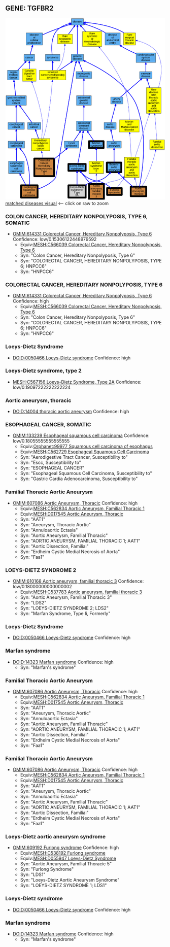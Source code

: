 
## GENE: TGFBR2

![image](TGFBR2.png)
[matched diseases visual](TGFBR2.png)  <-- click on raw to zoom


### COLON CANCER, HEREDITARY NONPOLYPOSIS, TYPE 6, SOMATIC
 * [OMIM:614331 Colorectal Cancer, Hereditary Nonpolyposis, Type 6](http://beta.monarchinitiative.org/disease/OMIM:614331) Confidence: low/0.15306122448979592
    * Equiv:[MESH:C566039 Colorectal Cancer, Hereditary Nonpolyposis, Type 6](http://beta.monarchinitiative.org/disease/MESH:C566039)
    * Syn: "Colon Cancer, Hereditary Nonpolyposis, Type 6"
    * Syn: "COLORECTAL CANCER, HEREDITARY NONPOLYPOSIS, TYPE 6; HNPCC6"
    * Syn: "HNPCC6"

### COLORECTAL CANCER, HEREDITARY NONPOLYPOSIS, TYPE 6
 * [OMIM:614331 Colorectal Cancer, Hereditary Nonpolyposis, Type 6](http://beta.monarchinitiative.org/disease/OMIM:614331) Confidence: high
    * Equiv:[MESH:C566039 Colorectal Cancer, Hereditary Nonpolyposis, Type 6](http://beta.monarchinitiative.org/disease/MESH:C566039)
    * Syn: "Colon Cancer, Hereditary Nonpolyposis, Type 6"
    * Syn: "COLORECTAL CANCER, HEREDITARY NONPOLYPOSIS, TYPE 6; HNPCC6"
    * Syn: "HNPCC6"

### Loeys-Dietz Syndrome
 * [DOID:0050466 Loeys-Dietz syndrome](http://beta.monarchinitiative.org/disease/DOID:0050466) Confidence: high

### Loeys-Dietz syndrome, type 2
 * [MESH:C567156 Loeys-Dietz Syndrome, Type 2A](http://beta.monarchinitiative.org/disease/MESH:C567156) Confidence: low/0.19097222222222224

### Aortic aneurysm, thoracic
 * [DOID:14004 thoracic aortic aneurysm](http://beta.monarchinitiative.org/disease/DOID:14004) Confidence: high

### ESOPHAGEAL CANCER, SOMATIC
 * [OMIM:133239 Esophageal squamous cell carcinoma](http://beta.monarchinitiative.org/disease/OMIM:133239) Confidence: low/0.18055555555555555
    * Equiv:[Orphanet:99977 Squamous cell carcinoma of esophagus](http://beta.monarchinitiative.org/disease/Orphanet:99977)
    * Equiv:[MESH:C562729 Esophageal Squamous Cell Carcinoma](http://beta.monarchinitiative.org/disease/MESH:C562729)
    * Syn: "Aerodigestive Tract Cancer, Susceptibility to"
    * Syn: "Escc, Susceptibility to"
    * Syn: "ESOPHAGEAL CANCER"
    * Syn: "Esophageal Squamous Cell Carcinoma, Susceptibility to"
    * Syn: "Gastric Cardia Adenocarcinoma, Susceptibility to"

### Familial Thoracic Aortic Aneurysm
 * [OMIM:607086 Aortic Aneurysm, Thoracic](http://beta.monarchinitiative.org/disease/OMIM:607086) Confidence: high
    * Equiv:[MESH:C562834 Aortic Aneurysm, Familial Thoracic 1](http://beta.monarchinitiative.org/disease/MESH:C562834)
    * Equiv:[MESH:D017545 Aortic Aneurysm, Thoracic](http://beta.monarchinitiative.org/disease/MESH:D017545)
    * Syn: "AAT1"
    * Syn: "Aneurysm, Thoracic Aortic"
    * Syn: "Annuloaortic Ectasia"
    * Syn: "Aortic Aneurysm, Familial Thoracic"
    * Syn: "AORTIC ANEURYSM, FAMILIAL THORACIC 1; AAT1"
    * Syn: "Aortic Dissection, Familial"
    * Syn: "Erdheim Cystic Medial Necrosis of Aorta"
    * Syn: "Faa1"

### LOEYS-DIETZ SYNDROME 2
 * [OMIM:610168 Aortic aneurysm, familial thoracic 3](http://beta.monarchinitiative.org/disease/OMIM:610168) Confidence: low/0.18000000000000002
    * Equiv:[MESH:C537783 Aortic aneurysm, familial thoracic 3](http://beta.monarchinitiative.org/disease/MESH:C537783)
    * Syn: "Aortic Aneurysm, Familial Thoracic 3"
    * Syn: "LDS2"
    * Syn: "LOEYS-DIETZ SYNDROME 2; LDS2"
    * Syn: "Marfan Syndrome, Type Ii, Formerly"

### Loeys-Dietz Syndrome
 * [DOID:0050466 Loeys-Dietz syndrome](http://beta.monarchinitiative.org/disease/DOID:0050466) Confidence: high

### Marfan syndrome
 * [DOID:14323 Marfan syndrome](http://beta.monarchinitiative.org/disease/DOID:14323) Confidence: high
    * Syn: "Marfan's syndrome"

### Familial Thoracic Aortic Aneurysm
 * [OMIM:607086 Aortic Aneurysm, Thoracic](http://beta.monarchinitiative.org/disease/OMIM:607086) Confidence: high
    * Equiv:[MESH:C562834 Aortic Aneurysm, Familial Thoracic 1](http://beta.monarchinitiative.org/disease/MESH:C562834)
    * Equiv:[MESH:D017545 Aortic Aneurysm, Thoracic](http://beta.monarchinitiative.org/disease/MESH:D017545)
    * Syn: "AAT1"
    * Syn: "Aneurysm, Thoracic Aortic"
    * Syn: "Annuloaortic Ectasia"
    * Syn: "Aortic Aneurysm, Familial Thoracic"
    * Syn: "AORTIC ANEURYSM, FAMILIAL THORACIC 1; AAT1"
    * Syn: "Aortic Dissection, Familial"
    * Syn: "Erdheim Cystic Medial Necrosis of Aorta"
    * Syn: "Faa1"

### Familial Thoracic Aortic Aneurysm
 * [OMIM:607086 Aortic Aneurysm, Thoracic](http://beta.monarchinitiative.org/disease/OMIM:607086) Confidence: high
    * Equiv:[MESH:C562834 Aortic Aneurysm, Familial Thoracic 1](http://beta.monarchinitiative.org/disease/MESH:C562834)
    * Equiv:[MESH:D017545 Aortic Aneurysm, Thoracic](http://beta.monarchinitiative.org/disease/MESH:D017545)
    * Syn: "AAT1"
    * Syn: "Aneurysm, Thoracic Aortic"
    * Syn: "Annuloaortic Ectasia"
    * Syn: "Aortic Aneurysm, Familial Thoracic"
    * Syn: "AORTIC ANEURYSM, FAMILIAL THORACIC 1; AAT1"
    * Syn: "Aortic Dissection, Familial"
    * Syn: "Erdheim Cystic Medial Necrosis of Aorta"
    * Syn: "Faa1"

### Loeys-Dietz aortic aneurysm syndrome
 * [OMIM:609192 Furlong syndrome](http://beta.monarchinitiative.org/disease/OMIM:609192) Confidence: high
    * Equiv:[MESH:C538192 Furlong syndrome](http://beta.monarchinitiative.org/disease/MESH:C538192)
    * Equiv:[MESH:D055947 Loeys-Dietz Syndrome](http://beta.monarchinitiative.org/disease/MESH:D055947)
    * Syn: "Aortic Aneurysm, Familial Thoracic 5"
    * Syn: "Furlong Syndrome"
    * Syn: "LDS1"
    * Syn: "Loeys-Dietz Aortic Aneurysm Syndrome"
    * Syn: "LOEYS-DIETZ SYNDROME 1; LDS1"

### Loeys-Dietz syndrome
 * [DOID:0050466 Loeys-Dietz syndrome](http://beta.monarchinitiative.org/disease/DOID:0050466) Confidence: high

### Marfan syndrome
 * [DOID:14323 Marfan syndrome](http://beta.monarchinitiative.org/disease/DOID:14323) Confidence: high
    * Syn: "Marfan's syndrome"
